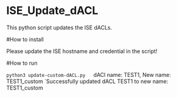 # ISE_Update_dACL


This python script updates the ISE dACLs. 


#How to install  

Please update the ISE hostname and credential in the script!


#How to run  

`python3 update-custom-dACL.py  
`dACl name: TEST1, New name: TEST1_custom
`Successfully updated dACL TEST1 to new name: TEST1_custom
